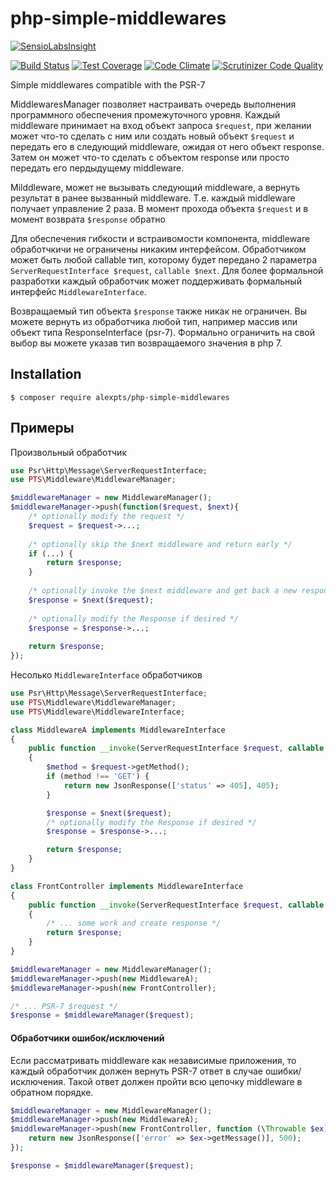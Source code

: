 # php-simple-middlewares

[![SensioLabsInsight](https://insight.sensiolabs.com/projects/2ae889b1-18df-43ef-9724-dce19c388e46/big.png)](https://insight.sensiolabs.com/projects/2ae889b1-18df-43ef-9724-dce19c388e46)

[![Build Status](https://travis-ci.org/alexpts/php-simple-middlewares.svg?branch=master)](https://travis-ci.org/alexpts/php-simple-middlewares)
[![Test Coverage](https://codeclimate.com/github/alexpts/php-simple-middlewares/badges/coverage.svg)](https://codeclimate.com/github/alexpts/php-simple-middlewares/coverage)
[![Code Climate](https://codeclimate.com/github/alexpts/php-simple-middlewares/badges/gpa.svg)](https://codeclimate.com/github/alexpts/php-simple-middlewares)
[![Scrutinizer Code Quality](https://scrutinizer-ci.com/g/alexpts/php-simple-middlewares/badges/quality-score.png?b=master)](https://scrutinizer-ci.com/g/alexpts/php-simple-middlewares/?branch=master)


Simple middlewares compatible with the PSR-7

MiddlewaresManager позволяет настраивать очередь выполнения программного обеспечения промежуточного уровня.
Каждый middleware принимает на вход объект запроса `$request`, при желании может что-то сделать с ним или создать новый объект `$request` и передать его в следующий middleware, ожидая от него объект response. Затем он может что-то сделать с объектом response или просто передать его пердыдущему middleware.

Milddleware, может не вызывать следующий middleware, а вернуть результат в ранее вызванный middleware.
Т.е. каждый middleware получает управление 2 раза. В момент прохода объекта `$request` и в момент возврата `$response` обратно

Для обеспечения гибкости и встраивомости компонента, middleware обработчкичи не ограничены никаким интерфейсом. Обработчиком может быть любой callable тип, которому будет передано 2 параметра `ServerRequestInterface $request`, `callable $next`. Для более формальной разработки каждый обработчик может поддерживать формальный интерфейс `MiddlewareInterface`.

Возвращаемый тип объекта `$response` также никак не ограничен. Вы можете вернуть из обработчика любой тип, например массив или объект типа ResponseInterface (psr-7). Формально ограничить на свой выбор вы можете указав тип возвращаемого значения в php 7.

## Installation

```$ composer require alexpts/php-simple-middlewares```

## Примеры

Произвольный обработчик

```php
use Psr\Http\Message\ServerRequestInterface;
use PTS\Middleware\MiddlewareManager;

$middlewareManager = new MiddlewareManager();
$middlewareManager->push(function($request, $next){
    /* optionally modify the request */
    $request = $request->...;
	
    /* optionally skip the $next middleware and return early */
    if (...) {
        return $response;
    }
	
    /* optionally invoke the $next middleware and get back a new response */
    $response = $next($request);
	
    /* optionally modify the Response if desired */
    $response = $response->...;
	
    return $response;
});
```


Несолько `MiddlewareInterface` обработчиков

```php
use Psr\Http\Message\ServerRequestInterface;
use PTS\Middleware\MiddlewareManager;
use PTS\Middleware\MiddlewareInterface;

class MiddlewareA implements MiddlewareInterface
{
    public function __invoke(ServerRequestInterface $request, callable $next)
    {
        $method = $request->getMethod();
        if (method !== 'GET') {
            return new JsonResponse(['status' => 405], 405);
        }

        $response = $next($request);
        /* optionally modify the Response if desired */
        $response = $response->...;

        return $response;
    }
}

class FrontController implements MiddlewareInterface
{
    public function __invoke(ServerRequestInterface $request, callable $next)
    {
        /* ... some work and create response */	
        return $response;
    }
}

$middlewareManager = new MiddlewareManager();
$middlewareManager->push(new MiddlewareA);
$middlewareManager->push(new FrontController);

/* ... PSR-7 $request */
$response = $middlewareManager($request);
```


#### Обработчики ошибок/исключений
Если рассматривать middleware как независимые приложения, то каждый обработчик должен вернуть PSR-7 ответ в случае ошибки/исключения.
Такой ответ должен пройти всю цепочку middleware в обратном порядке.

```php
$middlewareManager = new MiddlewareManager();
$middlewareManager->push(new MiddlewareA);
$middlewareManager->push(new FrontController, function (\Throwable $ex) {
    return new JsonResponse(['error' => $ex->getMessage()], 500);
});

$response = $middlewareManager($request);
```
